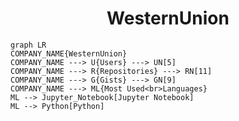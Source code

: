 <h1 align="center">WesternUnion</h1>

```mermaid
graph LR
COMPANY_NAME{WesternUnion}
COMPANY_NAME ---> U{Users} ---> UN[5]
COMPANY_NAME ---> R{Repositories} ---> RN[11]
COMPANY_NAME ---> G{Gists} ---> GN[9]
COMPANY_NAME ---> ML{Most Used<br>Languages}
ML --> Jupyter_Notebook[Jupyter Notebook]
ML --> Python[Python]
```
